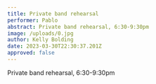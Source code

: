 ```yaml
---
title: Private band rehearsal
performer: Pablo
abstract: Private band rehearsal, 6:30-9:30pm
image: /uploads/0.jpg
author: Kelly Bolding
date: 2023-03-30T22:30:37.201Z
approved: false
---
```

Private band rehearsal, 6:30-9:30pm